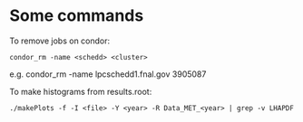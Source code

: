 # Some commands
To remove jobs on condor:

`condor_rm -name <schedd> <cluster>`

e.g. condor_rm -name lpcschedd1.fnal.gov 3905087

To make histograms from results.root:

`./makePlots -f -I <file> -Y <year> -R Data_MET_<year> | grep -v LHAPDF`
